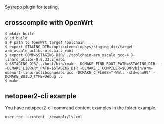 Sysrepo plugin for testing.

## crosscompile with OpenWrt

```
$ mkdir build
$ cd build
$ # path to OpenWrt target toolchain
$ export STAGING_DIR=/opt/inteno/iopsys/staging_dir/target-arm_xscale_uClibc-0.9.33.2_eabi
$ export COMP=$STAGING_DIR/../toolchain-arm_xscale_gcc-4.8-linaro_uClibc-0.9.33.2_eabi
$ $STAGING_DIR/../host/bin/cmake -DCMAKE_FIND_ROOT_PATH=$STAGING_DIR --DCMAKE_LIBRARY_PATH=$STAGING_DIR -DCMAKE_C_COMPILER=$COMP/bin/arm-openwrt-linux-uclibcgnueabi-gcc -DCMAKE_C_FLAGS="-Wall -std=gnu99" -DCMAKE_BUILD_TYPE=Debug ..
$ make
```

## netopeer2-cli example

You have netopeer2-cli command content examples in the folder example.
```
user-rpc --content ./example/ls.xml
```
